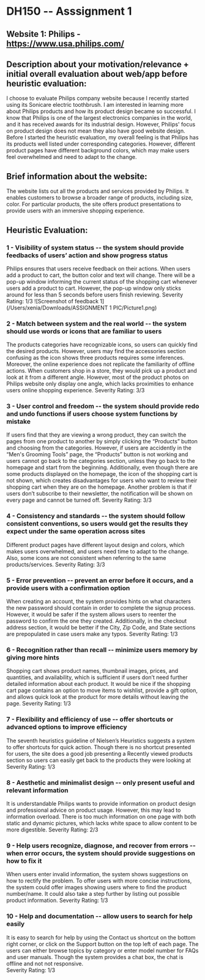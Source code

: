 # DH150 -- Asssignment 1

## Website 1: Philips - https://www.usa.philips.com/

## Description about your motivation/relevance + initial overall evaluation about web/app before heuristic evaluation: 
I choose to evaluate Philips company website because I recently started using its Sonicare electric toothbrush. I am interested in learning more about Philips products and how its product design became so successful. I know that Philips is one of the largest electronics companies in the world, and it has received awards for its industrial design. However, Philips' focus on product design does not mean they also have good website design. Before I started the heuristic evaluation, my overall feeling is that Philips has its products well listed under corresponding categories. However, different product pages have different background colors, which may make users feel overwhelmed and need to adapt to the change. 

## Brief information about the website: 
The website lists out all the products and services provided by Philips. It enables customers to browse a broader range of products, including size, color. For particular products, the site offers product presentations to provide users with an immersive shopping experience.

## Heuristic Evaluation:
### 1 - Visibility of system status -- the system should provide feedbacks of users’ action and show progress status
Philips ensures that users receive feedback on their actions. When users add a product to cart, the button color and text will change. There will be a pop-up window informing the current status of the shopping cart whenever users add a product to cart. However, the pop-up window only sticks around for less than 5 seconds before users finish reviewing. 
Severity Rating: 1/3
![Screenshot of feedback 1](/Users/xenia/Downloads/ASSIGNMENT 1 PIC/Picture1.png)

### 2 - Match between system and the real world -- the system should use words or icons that are familiar to users
The products categories have recognizable icons, so users can quickly find the desired products. However, users may find the accessories section confusing as the icon shows three products requires some inferences. Moreover, the online experience does not replicate the familiarity of offline actions. When customers shop in a store, they would pick up a product and look at it from a different angle. However, most of the product photos on Philips website only display one angle, which lacks proximities to enhance users online shopping experience. 
Severity Rating: 3/3

### 3 - User control and freedom -- the system should provide redo and undo functions if users choose system functions by mistake
If users find that they are viewing a wrong product, they can switch the pages from one product to another by simply clicking the “Products” button and choosing from the categories. However, if users are accidently in the “Men's Grooming Tools” page, the “Products” button is not working and users cannot go back to the categories section, unless they go back to the homepage and start from the beginning. Additionally, even though there are some products displayed on the homepage, the icon of  the shopping cart is not shown, which creates disadvantages for users who want to review their shopping cart when they are on the homepage. Another problem is that if users don’t subscribe to their newsletter, the notification will be shown on every page and cannot be turned off.
Severity Rating: 3/3

### 4 - Consistency and standards -- the system should follow consistent conventions, so users would get the results they expect under the same operation across sites
Different product pages have different layout design and colors, which makes users overwhelmed, and users need time to adapt to the change. Also, some icons are not consistent when referring to the same products/services.
Severity Rating: 3/3

### 5 - Error prevention -- prevent an error before it occurs, and a provide users with a confirmation option
When creating an account, the system provides hints on what characters the new password should contain in order to complete the signup process. However, it would be safer if the system allows users to reenter the password to confirm the one they created. Additionally, in the checkout address section, it would be better if the City, Zip Code, and State sections are prepopulated in case users make any typos. 
Severity Rating: 1/3

### 6 - Recognition rather than recall -- minimize users memory by giving more hints
Shopping cart shows product names, thumbnail images, prices, and quantities, and availability, which is sufficient if users don’t need further detailed information about each product. It would be nice if the shopping cart page contains an option to move items to wishlist, provide a gift option, and allows quick look at the product for more details without leaving the page.
Severity Rating: 1/3

### 7 - Flexibility and efficiency of use -- offer shortcuts or advanced options to improve efficiency
The seventh heuristics guideline of Nielsen’s Heuristics suggests a system to offer shortcuts for quick action. Though there is no shortcut presented for users, the site does a good job presenting a Recently viewed products section so users can easily get back to the products  they were looking at 
Severity Rating: 1/3

### 8 - Aesthetic and minimalist design -- only present useful and relevant information
It is understandable Philips wants to provide information on product design and professional advice on product usage. However, this may lead to information overload. There is too much information on one page with both static and dynamic pictures, which lacks white space to allow content to be more digestible.
Severity Rating: 2/3

### 9 - Help users recognize, diagnose, and recover from errors -- when error occurs, the system should provide suggestions on how to fix it
When users enter invalid information, the system shows suggestions on how to rectify the problem. To offer users with more concise instructions, the system could offer images showing users where to find the product number/name. It could also take a step further by listing out possible product information.
Severity Rating: 1/3

### 10 - Help and documentation -- allow users to search for help easily
It is easy to search for help by using the Contact us shortcut on the bottom right corner, or click on the Support button on the top left of each page. The users can either browse topics by category or enter model number for FAQs and user manuals. Though the system provides a chat box, the chat is offline and not not responsive.  
Severity Rating: 1/3

